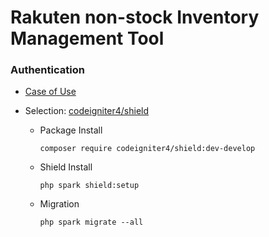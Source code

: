 # Rakuten non-stock Inventory Management Tool

### Authentication

- [Case of Use](https://packagist.org/providers/codeigniter4/authentication-implementation)

- Selection: [codeigniter4/shield](https://codeigniter4.github.io/shield)
    - Package Install
        ```
        composer require codeigniter4/shield:dev-develop
        ```
    - Shield Install
        ```
        php spark shield:setup
        ```
    - Migration
        ```
        php spark migrate --all
        ```

